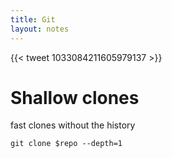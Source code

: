 ```yaml
---
title: Git
layout: notes
---
```


{{<
tweet 1033084211605979137 >}} 

# Shallow clones
fast clones without the history

`git clone $repo --depth=1`
